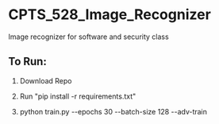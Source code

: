 # CPTS_528_Image_Recognizer
Image recognizer for software and security class

## To Run:

1. Download Repo

2. Run "pip install -r requirements.txt"

3. python train.py --epochs 30 --batch-size 128 --adv-train
